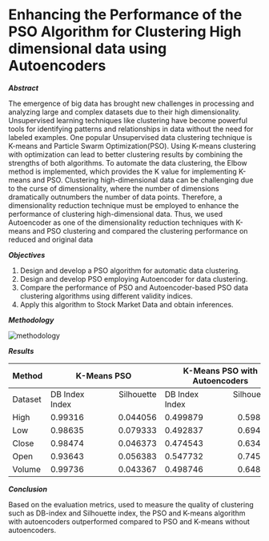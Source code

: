 # Enhancing the Performance of the PSO Algorithm for Clustering High dimensional data using Autoencoders

_**Abstract**_

The emergence of big data has brought new challenges in processing and analyzing large and complex datasets due to their high dimensionality. Unsupervised learning techniques like clustering have become powerful tools for identifying patterns and relationships in data without the need for labeled examples. One popular Unsupervised data clustering technique is K-means and Particle Swarm Optimization(PSO). Using K-means clustering with optimization can lead to better clustering results by combining the strengths of both algorithms. To automate the data clustering, the Elbow method is implemented, which provides the K value for implementing K-means and PSO. Clustering high-dimensional data can be challenging due to the curse of dimensionality, where the number of dimensions dramatically outnumbers the number of data points. Therefore, a dimensionality reduction technique must be employed to enhance the performance of clustering high-dimensional data. Thus, we used Autoencoder as one of the dimensionality reduction techniques with K-means and PSO clustering and compared the clustering performance on reduced and original data

_**Objectives**_
1. Design and develop a PSO algorithm for automatic data clustering.
2. Design and develop PSO employing Autoencoder for data clustering.
3. Compare the performance of PSO and Autoencoder-based PSO data clustering algorithms using different validity indices.
4. Apply this algorithm to Stock Market Data and obtain inferences.

_**Methodology**_

![methodology](https://github.com/Priya-cse/PSO-and-KMeans-for-Clustering-High-dimensional-data-using-Autoencoders/assets/89922343/047ef794-875a-4a52-9255-6e371314021d)

_**Results**_

| Method | K-Means PSO     | K-Means PSO with Autoencoders |
| -------- | --------------------- | --------------------- |
| Dataset  | DB Index&nbsp;&nbsp;&nbsp;&nbsp;&nbsp;&nbsp;&nbsp;&nbsp;&nbsp;&nbsp;&nbsp;&nbsp;&nbsp;&nbsp;&nbsp;&nbsp;Silhouette Index| DB Index&nbsp;&nbsp;&nbsp;&nbsp;&nbsp;&nbsp;&nbsp;&nbsp;&nbsp;&nbsp;&nbsp;&nbsp;&nbsp;&nbsp;&nbsp;&nbsp;Silhouette Index|
| High     | 0.99316&nbsp;&nbsp;&nbsp;&nbsp;&nbsp;&nbsp;&nbsp;&nbsp;&nbsp;&nbsp;&nbsp;&nbsp;&nbsp;&nbsp;&nbsp;&nbsp;0.044056| 0.499879&nbsp;&nbsp;&nbsp;&nbsp;&nbsp;&nbsp;&nbsp;&nbsp;&nbsp;&nbsp;&nbsp;&nbsp;&nbsp;&nbsp;&nbsp;&nbsp;0.598376|
| Low      | 0.98635&nbsp;&nbsp;&nbsp;&nbsp;&nbsp;&nbsp;&nbsp;&nbsp;&nbsp;&nbsp;&nbsp;&nbsp;&nbsp;&nbsp;&nbsp;&nbsp;0.079333| 0.492837&nbsp;&nbsp;&nbsp;&nbsp;&nbsp;&nbsp;&nbsp;&nbsp;&nbsp;&nbsp;&nbsp;&nbsp;&nbsp;&nbsp;&nbsp;&nbsp;0.694484|
| Close    | 0.98474&nbsp;&nbsp;&nbsp;&nbsp;&nbsp;&nbsp;&nbsp;&nbsp;&nbsp;&nbsp;&nbsp;&nbsp;&nbsp;&nbsp;&nbsp;&nbsp;0.046373| 0.474543&nbsp;&nbsp;&nbsp;&nbsp;&nbsp;&nbsp;&nbsp;&nbsp;&nbsp;&nbsp;&nbsp;&nbsp;&nbsp;&nbsp;&nbsp;&nbsp;0.634368|
| Open     | 0.93643&nbsp;&nbsp;&nbsp;&nbsp;&nbsp;&nbsp;&nbsp;&nbsp;&nbsp;&nbsp;&nbsp;&nbsp;&nbsp;&nbsp;&nbsp;&nbsp;0.056383| 0.547732&nbsp;&nbsp;&nbsp;&nbsp;&nbsp;&nbsp;&nbsp;&nbsp;&nbsp;&nbsp;&nbsp;&nbsp;&nbsp;&nbsp;&nbsp;&nbsp;0.745483|
| Volume   | 0.99736&nbsp;&nbsp;&nbsp;&nbsp;&nbsp;&nbsp;&nbsp;&nbsp;&nbsp;&nbsp;&nbsp;&nbsp;&nbsp;&nbsp;&nbsp;&nbsp;0.043367| 0.498746&nbsp;&nbsp;&nbsp;&nbsp;&nbsp;&nbsp;&nbsp;&nbsp;&nbsp;&nbsp;&nbsp;&nbsp;&nbsp;&nbsp;&nbsp;&nbsp;0.648464|

_**Conclusion**_

Based on the evaluation metrics, used to measure the quality of clustering such as DB-index and Silhouette index, the PSO and K-means algorithm with autoencoders outperformed compared to PSO and K-means without autoencoders.​
		
		
		
